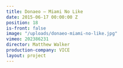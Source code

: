 ```yaml
---
title: Donaeo — Miami No Like
date: 2015-06-17 00:00:00 Z
position: 18
is-front: false
image: "/uploads/donaeo-miami-no-like.jpg"
vimeo: 202386231
director: Matthew Walker
production-company: VICE
layout: project
---
```



